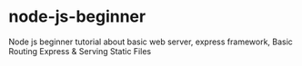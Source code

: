 # node-js-beginner
Node js beginner tutorial about basic web server, express framework, Basic Routing Express &amp; Serving Static Files
